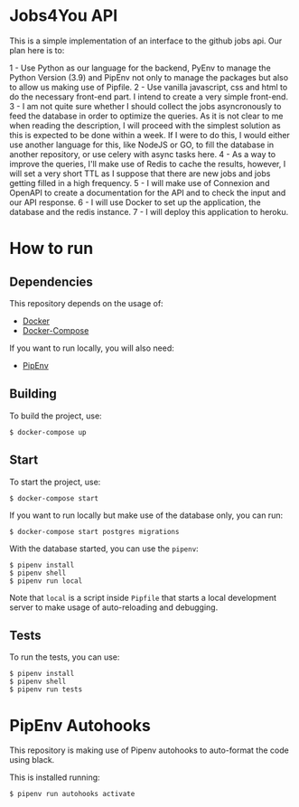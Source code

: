 # Jobs4You API

This is a simple implementation of an interface to the github jobs api. Our plan here is to:

1 - Use Python as our language for the backend, PyEnv to manage the Python Version (3.9) and PipEnv not only to manage the packages but also to allow us making use of Pipfile.
2 - Use vanilla javascript, css and html to do the necessary front-end part. I intend to create a very simple front-end.
3 - I am not quite sure whether I should collect the jobs asyncronously to feed the database in order to optimize the queries. As it is not clear to me when reading the description, I will proceed with the simplest solution as this is expected to be done within a week. If I were to do this, I would either use another language for this, like NodeJS or GO, to fill the database in another repository, or use celery with async tasks here. 
4 - As a way to improve the queries, I'll make use of Redis to cache the results, however, I will set a very short TTL as I suppose that there are new jobs and jobs getting filled in a high frequency. 
5 - I will make use of Connexion and OpenAPI to create a documentation for the API and to check the input and our API response.
6 - I will use Docker to set up the application, the database and the redis instance.
7 - I will deploy this application to heroku. 

# How to run

## Dependencies

This repository depends on the usage of:
- [Docker](https://docs.docker.com/engine/install/) 
- [Docker-Compose](https://docs.docker.com/compose/install/)

If you want to run locally, you will also need:
- [PipEnv](https://pipenv-fork.readthedocs.io/en/latest/install.html#installing-pipenv)

## Building

To build the project, use:
```shell
$ docker-compose up
```

## Start

To start the project, use:
```shell
$ docker-compose start
```

If you want to run locally but make use of the database only, you can run:

```shell
$ docker-compose start postgres migrations
```
With the database started, you can use the `pipenv`:

```shell
$ pipenv install
$ pipenv shell
$ pipenv run local
```

Note that `local` is a script inside `Pipfile` that starts a local development server to make usage of auto-reloading and debugging.

## Tests

To run the tests, you can use:

```shell
$ pipenv install
$ pipenv shell
$ pipenv run tests
```

# PipEnv Autohooks

This repository is making use of Pipenv autohooks to auto-format the code using black. 

This is installed running:
```shell
$ pipenv run autohooks activate
```